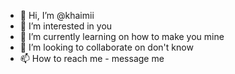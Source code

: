 - 👋 Hi, I’m @khaimii
- 👀 I’m interested in you
- 🌱 I’m currently learning on how to make you mine
- 💞️ I’m looking to collaborate on don't know
- 📫 How to reach me - message me

<!---
khaimii/khaimii is a ✨ special ✨ repository because its `README.md` (this file) appears on your GitHub profile.
You can click the Preview link to take a look at your changes.
--->
